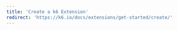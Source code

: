 ```yaml
---
title: 'Create a k6 Extension'
redirect: 'https://k6.io/docs/extensions/get-started/create/'
---
```

